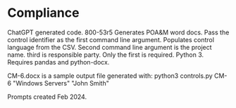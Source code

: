 # Compliance

ChatGPT generated code. 800-53r5 Generates POA&M word docs. Pass the control identifier as the first command line argument. Populates control language from the CSV. Second command line argument is the project name. third is responsible party. Only the first is required. Python 3. Requires pandas and python-docx.

CM-6.docx is a sample output file generated with:     python3 controls.py CM-6 "Windows Servers" "John Smith"

Prompts created Feb 2024.

